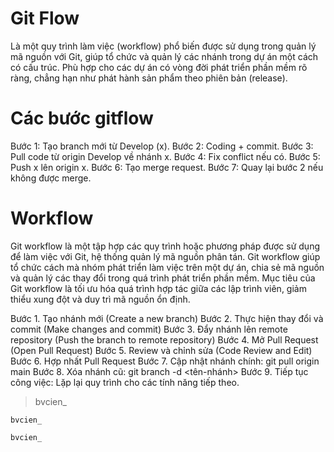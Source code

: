 # Git Flow 
Là một quy trình làm việc (workflow) phổ biến được sử dụng trong quản lý mã nguồn với Git, giúp tổ chức và quản lý các nhánh trong dự án một cách có cấu trúc. Phù hợp cho các dự án có vòng đời phát triển phần mềm rõ ràng, chẳng hạn như phát hành sản phẩm theo phiên bản (release).
# Các bước gitflow
Bước 1: Tạo branch mới từ Develop (x).
Bước 2: Coding + commit.
Bước 3: Pull code từ origin Develop về nhánh x.
Bước 4: Fix conflict nếu có.
Bước 5: Push x lên origin x.
Bước 6: Tạo merge request.
Bước 7: Quay lại bước 2 nếu không được merge.

# Workflow
Git workflow là một tập hợp các quy trình hoặc phương pháp được sử dụng để làm việc với Git, hệ thống quản lý mã nguồn phân tán. Git workflow giúp tổ chức cách mà nhóm phát triển làm việc trên một dự án, chia sẻ mã nguồn và quản lý các thay đổi trong quá trình phát triển phần mềm. Mục tiêu của Git workflow là tối ưu hóa quá trình hợp tác giữa các lập trình viên, giảm thiểu xung đột và duy trì mã nguồn ổn định.

Bước 1. Tạo nhánh mới (Create a new branch)
Bước 2. Thực hiện thay đổi và commit (Make changes and commit)
Bước 3. Đẩy nhánh lên remote repository (Push the branch to remote repository)
Bước 4. Mở Pull Request (Open Pull Request)
Bước 5. Review và chỉnh sửa (Code Review and Edit)
Bước 6. Hợp nhất Pull Request
Bước 7. Cập nhật nhánh chính: git pull origin main
Bước 8. Xóa nhánh cũ: git branch -d <tên-nhánh>
Bước 9. Tiếp tục công việc: Lặp lại quy trình cho các tính năng tiếp theo.

> bvcien_

`bvcien_`

```
bvcien_
```



